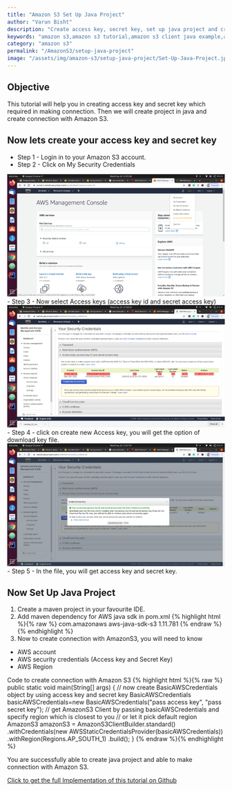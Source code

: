 ```yaml
---
title: "Amazon S3 Set Up Java Project"
author: "Varun Bisht"
description: "Create access key, secret key, set up java project and create connection with Amazon S3."
keywords: "amazon s3,amazon s3 tutorial,amazon s3 client java example,aws java example,aws java sdk maven,aws java sdk tutorial,amazons3clientbuilder,aws java sdk 2 tutorial,java aws project"
category: "amazon s3"
permalink: "/AmazonS3/setup-java-project"
image: "/assets/img/amazon-s3/setup-java-project/Set-Up-Java-Project.jpg"
---
```


## Objective
This tutorial will help you in creating access key and secret key which required in making connection.
Then we will create project in java and create connection with Amazon S3.

## Now lets create your access key and secret key

- Step 1 - Login in to your Amazon S3 account.
- Step 2 - Click on My Security Credentials
<div class="imgCont">
  <img alt="Security Credentials Option" title="Security Credentials Option" src="/assets/img/amazon-s3/setup-java-project/security_credential_option.png" />
</div>
- Step 3 - Now select Access keys (access key id and secret access key)
<div class="imgCont">
  <img alt="AWS Security Credentials" title="AWS Security Credentials" src="/assets/img/amazon-s3/setup-java-project/aws_security_credentials.png" />
</div>
- Step 4 - click on create new Access key, you will get the option of download key file.
<div class="imgCont">
  <img alt="AWS Credential Download Option" title="AWS Credential Download Option" src="/assets/img/amazon-s3/setup-java-project/aws_credential_download_option.png" />
</div>
- Step 5 - In the file, you will get access key and secret key.

## Now Set Up Java Project

1. Create a maven project in your favourite IDE.
2. Add maven dependency for AWS java sdk in pom.xml
{% highlight html %}{% raw %}
   <dependency>
   <groupId>com.amazonaws</groupId>
   <artifactId>aws-java-sdk-s3</artifactId>
   <version>1.11.781</version>
   </dependency>
   {% endraw %}{% endhighlight %}
3. Now to create connection with AmazonS3, you will need to know
- AWS account
- AWS security credentials (Access key and Secret Key)
- AWS Region

Code to create connection with Amazon S3
{% highlight html %}{% raw %}
public static void main(String[] args) {
    // now create BasicAWSCredentials object by using access key and secret key
    BasicAWSCredentials basicAWSCredentials=new BasicAWSCredentials("pass access key",
        "pass secret key");
    // get AmazonS3 Client by passing basicAWSCredentials and specify region which is closest to you
    // or let it pick default region
    AmazonS3 amazonS3 = AmazonS3ClientBuilder.standard()
        .withCredentials(new AWSStaticCredentialsProvider(basicAWSCredentials))
        .withRegion(Regions.AP_SOUTH_1)
        .build();
  }
{% endraw %}{% endhighlight %}

You are successfully able to create java project and able to make connection with Amazon S3.

<a href="https://github.com/techypoint/amazon-s3.git">Click to get the full Implementation of this tutorial on Github</a>
